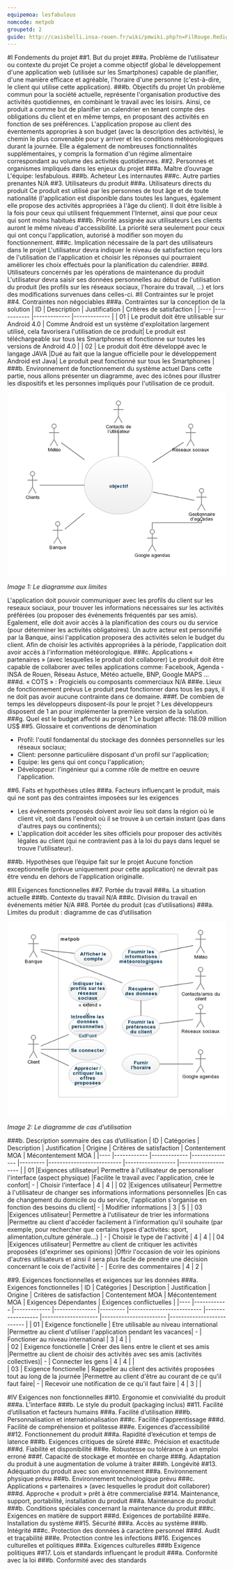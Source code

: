 ```yaml
---
equipemoa: lesfabulous
nomcode: metpob
groupetd: 2
guide: http://casisbelli.insa-rouen.fr/wiki/pmwiki.php?n=FilRouge.RedigerCdc
---
```


#I	Fondements du projet
##1. But du projet
###a. Problème de l’utilisateur ou contexte du projet 
Ce projet a comme objectif global le développement d'une application web (utilisée sur les Smartphones) capable de planifier, d'une  manière efficace et agréable, l'horaire d'une personne (c'est-à-dire, le client qui utilise cette application).
###b. Objectifs du projet
Un problème commun pour la société actuelle, représente l'organisation productive des activités quotidiennes, en  combinant le travail avec les loisirs. Ainsi, ce produit a comme but de planifier un calendrier en tenant compte des obligations du client et en même temps, en proposant des activités en fonction de ses préférences. L'application propose au client des éventements appropries à son budget (avec la description des activités), le chemin le plus convenable pour y arriver et les conditions météorologiques durant la journée. Elle a également de nombreuses fonctionnalités supplémentaires, y compris la formation d'un régime alimentaire correspondant au volume des activités quotidiennes.
##2. Personnes et organismes impliqués dans les enjeux du projet 
###a. Maître d’ouvrage
L'équipe: lesfabulous.
###b. Acheteur
Les internautes
###c. Autre parties prenantes
N/A
##3. Utilisateurs du produit
###a.	Utilisateurs directs du produit
Ce produit est utilisé par les personnes de tout âge et de toute nationalité (l'application est disponible dans toutes les langues, également elle propose des activités appropriées à l'âge du client). Il doit être lisible à la fois pour ceux qui utilisent fréquemment l'Internet, ainsi que pour ceux qui sont moins habitués
###b. Priorité assignée aux utilisateurs
Les clients auront le même niveau d'accessibilité. La priorité sera seulement pour ceux qui ont conçu l'application, autorisé à modifier son moyen du fonctionnement.
###c. Implication nécessaire de la part des utilisateurs dans le projet
L'utilisateur devra indiquer le niveau de satisfaction reçu lors de l'utilisation de l'application et choisir les réponses qui pourraient améliorer les choix effectués pour la planification du calendrier.
###d. Utilisateurs concernés par les opérations de maintenance du produit
L'utilisateur devra saisir ses données personnelles au début de l'utilisation du produit (les profils sur les réseaux sociaux, l'horaire du travail, ...) et lors des modifications survenues dans celles-ci.
#II	Contraintes sur le projet 
##4. Contraintes non négociables
###a. Contraintes sur la conception de la solution
| ID 	| Description 	| Justification 	| Critères de satisfaction 	|
|----	|------------	|-------------	|-------------	|
|  01  	|   Le produit doit être utilisable sur Android 4.0	| Comme Android est un système d'exploitation largement utilisé, cela favorisera l'utilisation de ce produit|   Le produit est téléchargeable sur tous les Smartphones et fonctionne sur toutes les versions de Android   4.0  	|
|  02  	|   Le produit doit être développé avec le langage JAVA 	|Dué au fait que la langue officielle pour le développement Android est Java|   Le produit peut fonctionné sur tous les Smartphones |
###b. Environnement de fonctionnement du système actuel
Dans cette partie, nous allons présenter un diagramme, avec des icônes pour  illustrer les dispositifs et les personnes   impliqués pour l'utilisation de ce produit. 



![alt text](https://github.com/umlp/filr2017p-lesfabulous/blob/master/1.INIT/usecase-diagram.png)


 *Image 1: Le diagramme aux limites*

L'application doit pouvoir communiquer avec les profils du client sur les reseaux sociaux, pour trouver les informations nécessaires sur les activités préférées (ou proposer des événements fréquentés par ses amis). Egalement, elle doit avoir accès à la planification des cours ou du service (pour déterminer les activités obligatoires). Un autre acteur est personnifié par la Banque, ainsi l'application proposera des activités selon le budget du client. Afin de choisir les activités appropriées à la période, l'application doit avoir accès à l'information météorologique.
###c. Applications « partenaires » (avec lesquelles le produit doit collaborer)
Le produit doit être capable de collaborer avec telles applications comme: Facebook, Agenda - INSA de Rouen, Réseau Astuce, Météo actuelle, BNP, Google MAPS ...
###d. « COTS » : Progiciels ou composants commerciaux
N/A
###e. Lieux de fonctionnement prévus
Le produit peut fonctionner dans tous les pays, il ne doit pas avoir aucune contrainte dans ce domaine.
###f. De combien de temps les développeurs disposent-ils pour le projet ?
Les développeurs disposent de 1 an pour implémenter la première version de la solution. 
###g. Quel est le budget affecté au projet ?
Le budget affecté: 118.09  million US$ 
##5. Glossaire et conventions de dénomination
- Profil: l'outil fondamental du stockage des données personnelles sur les réseaux sociaux;
- Client: personne particulière disposant d'un profil sur l'application;
- Equipe: les gens qui ont conçu l'application;
- Développeur: l'ingénieur qui a comme rôle de mettre en oeuvre l'application.

##6. Faits et hypothèses utiles
###a. Facteurs influençant le produit, mais qui ne sont pas des contraintes imposées sur les exigences
- Les événements proposés doivent avoir lieu soit dans la région où le client vit, soit dans l'endroit où il se trouve à un certain instant (pas dans d'autres pays ou continents);
- L'application doit accéder les sites officiels pour proposer des activités légales au client (qui ne contravient pas à la loi du pays dans lequel se trouve l'utilisateur).

###b. Hypothèses que l’équipe fait sur le projet
Aucune fonction exceptionnelle (prévue uniquement pour cette application) ne devrait pas être vendu en dehors de l'application originalle. 

#III	Exigences fonctionnelles
##7. Portée du travail
###a. La situation actuelle
###b. Contexte du travail
N/A
###c. Division du travail en événements métier
N/A
##8. Portée du produit (cas d’utilisations)
###a. Limites du produit : diagramme de cas d’utilisation

![alt text]( https://github.com/umlp/filr2017p-lesfabulous/blob/master/1.INIT/UsecaseDiagram2.png )


 *Image 2: Le diagramme de cas d’utilisation*
 
###b. Description sommaire des cas d’utilisation
| ID 	| Catégories 	| Description 	| Justification 	| Origine 	| Critères de satisfaction 	| Contentement MOA 	| Mécontentement MOA 	|
|----	|------------	|-------------	|---------------	|---------	|--------------------------	|------------------	|--------------------	|
|   01 	|Exigences utilisateur|  Permettre à l'utilisateur de personaliser l'interface (aspect physique)          	|Facilite le travail avec l'application, crée le confort|        - 	|       Choisir l'interface       	|    4              	|      4              	|
|   02 	|Exigences utilisateur|  Permettre à l'utilisateur de changer ses informations informations personnelles       	|En cas de changement du domicile ou du service, l'application s'organise en fonction des besoins du client|        - 	|   Modifier informations     	|    3             	|      5             	|
|   03	|Exigences utilisateur|  Permettre à l'utilisateur de trier les informations         	|Permettre au client d'accéder facilement à l'information qu'il souhaite (par exemple, pour rechercher que certains types d'activités: sport, alimentation,culture générale...) |        - 	|       Choisir le type de l'activité    	|    4              	|      4              	|
|   04	|Exigences utilisateur|  Permettre au client de critiquer les activités proposées (d'exprimer ses opinions)       	|Offrir l'occasion de voir les opinions d'autres utilisateurs et ainsi il sera plus facile de prendre une décision concernant le coix de l'activité |        - 	|      Ecrire des commentaires	|    4              	|      2         	|

##9. Exigences fonctionnelles et exigences sur les données
###a. Exigences fonctionnelles
| ID 	| Catégories 	| Description 	| Justification 	| Origine 	| Critères de satisfaction 	| Contentement MOA 	| Mécontentement MOA 	| Exigences Dépendantes 	| Exigences conflictuelles 	|
|----	|------------	|-------------	|---------------	|---------	|--------------------------	|------------------	|--------------------	|-----------------------	|--------------------------	|
|  01 	|  Exigence fonctionelle	|  Etre utilisable au niveau international    	|Permettre au client d'utiliser l'application pendant les vacances|   -   	|  Fonctioner au niveau international        	|  3  	|     4               	|                       	|  
|  02 	|  Exigence fonctionelle	|  Créer des liens entre le client et ses amis    	|Permettre au client de choisir des activités avec ses amis (activités collectives)|   -   	|  Connecter les gens       	|  4  	|     4               	|                       	|  
|  03 	|  Exigence fonctionelle	|  Rappeller au client des activités proposées tout au long de la journée    	|Permettre au client d'être au courant de ce qu'il faut faire|   -   	|  Recevoir une notification de ce qu'il faut faire      	|  4	|     3              	|                       	|  

#IV	Exigences non fonctionnelles
##10. Ergonomie et convivialité du produit
###a. L’interface
###b. Le style du produit (packaging inclus)
##11. Facilité d’utilisation et facteurs humains 
###a. Facilité d’utilisation
###b. Personnalisation et internationalisation
###c. Facilité d’apprentissage
###d. Facilité de compréhension et politesse
###e. Exigences d’accessibilité
##12. Fonctionnement du produit
###a. Rapidité d’exécution et temps de latence
###b. Exigences critiques de sûreté
###c. Précision et exactitude
###d. Fiabilité et disponibilité
###e. Robustesse ou tolérance à un emploi erroné
###f. Capacité de stockage et montée en charge
###g. Adaptation du produit à une augmentation de volume à traiter
###h. Longévité
##13. Adéquation du produit avec son environnement
###a. Environnement physique prévu
###b. Environnement technologique prévu
###c. Applications « partenaires » (avec lesquelles le produit doit collaborer) 
###d. Approche « produit » prêt à être commercialisé
##14. Maintenance, support, portabilité, installation du produit
###a. Maintenance du produit 
###b. Conditions spéciales concernant la maintenance du produit
###c. Exigences en matière de support
###d. Exigences de portabilité
###e. Installation du système
##15. Sécurité
###a. Accès au système
###b. Intégrité
###c. Protection des données à caractère personnel
###d. Audit et traçabilité
###e. Protection contre les infections
##16. Exigences culturelles et politiques 
###a. Exigences culturelles
###b Exigence politiques
##17. Lois et standards influençant le produit
###a. Conformité avec la loi
###b. Conformité avec des standards
